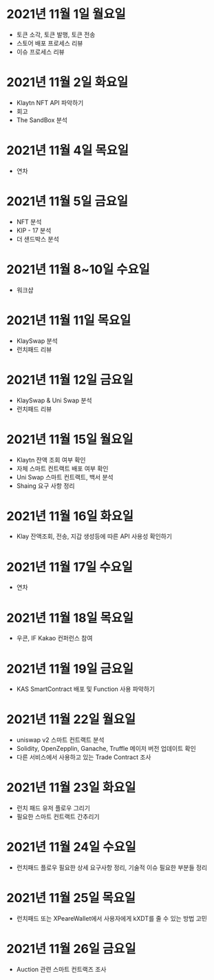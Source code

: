 # 2021년 11월 1일 월요일 

- 토큰 소각, 토큰 발행, 토큰 전송 
- 스토어 배포 프로세스 리뷰 
- 이슈 프로세스 리뷰 

# 2021년 11월 2일 화요일 

- Klaytn NFT API 파악하기 
- 회고
- The SandBox 분석  

# 2021년 11월 4일 목요일 

- 연차

# 2021년 11월 5일 금요일 

- NFT 분석
- KIP - 17 분석
- 더 샌드박스 분석 

# 2021년 11월 8~10일 수요일 

- 워크샵

# 2021년 11월 11일 목요일 

- KlaySwap 분석
- 런치패드 리뷰 

# 2021년 11월 12일 금요일 

- KlaySwap & Uni Swap 분석
- 런치패드 리뷰

# 2021년 11월 15일 월요일 

- Klaytn 잔액 조회 여부 확인 
- 자체 스마트 컨트랙트 배포 여부 확인
- Uni Swap 스마트 컨트랙트, 백서 분석 
- Shaing 요구 사항 정리 

# 2021년 11월 16일 화요일 

- Klay 잔액조회, 전송, 지갑 생성등에 따른 API 사용성 확인하기 

# 2021년 11월 17일 수요일

- 연차 

# 2021년 11월 18일 목요일 

- 우콘, IF Kakao 컨퍼런스 참여 

# 2021년 11월 19일 금요일 

- KAS SmartContract 배포 및 Function 사용 파악하기

# 2021년 11월 22일 월요일 

- uniswap v2 스마트 컨트랙트 분석 
- Solidity, OpenZepplin, Ganache, Truffle 메이저 버전 업데이트 확인 
- 다른 서비스에서 사용하고 있는 Trade Contract 조사

# 2021년 11월 23일 화요일 

- 런치 패드 유저 플로우 그리기 
- 필요한 스마트 컨트랙트 간추리기 

# 2021년 11월 24일 수요일 

- 런치패드 플로우 필요한 상세 요구사항 정리, 기술적 이슈 필요한 부분들 정리 

# 2021년 11월 25일 목요일 

- 런치패드 또는 XPeareWallet에서 사용자에게 kXDT를 줄 수 있는 방법 고민 

# 2021년 11월 26일 금요일 

- Auction 관련 스마트 컨트랙즈 조사 
